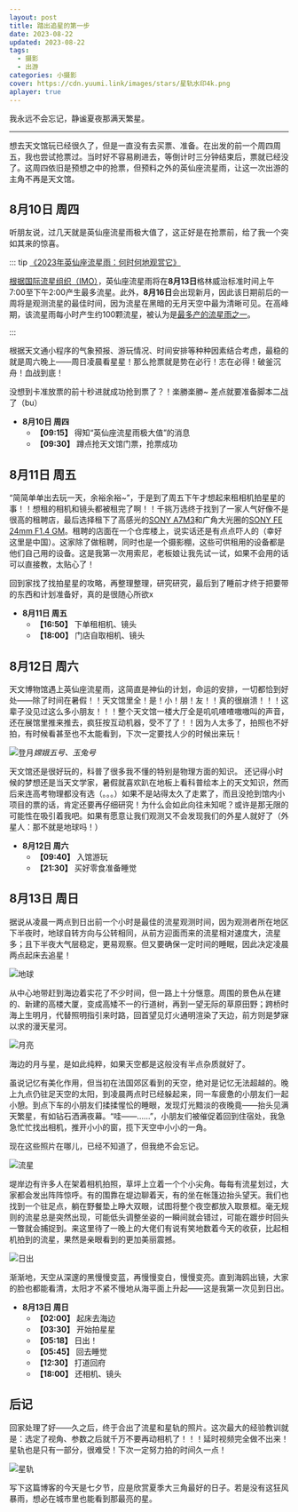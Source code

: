 ```yaml
---
layout: post
title: 踏出追星的第一步
date: 2023-08-22
updated: 2023-08-22
tags: 
  - 摄影
  - 出游
categories: 小摄影
cover: https://cdn.yuumi.link/images/stars/星轨水印4k.png
aplayer: true
---
```


我永远不会忘记，静谧夏夜那满天繁星。

<!-- more -->

<meting-js
 id="1423038384"
 server="netease"
 type="song"
 theme="#D69B54">
</meting-js>

---

想去天文馆玩已经很久了，但是一直没有去买票、准备。在出发的前一个周四周五，我也尝试抢票过。当时好不容易刷进去，等倒计时三分钟结束后，票就已经没了。这周四依旧是预想之中的抢票，但预料之外的英仙座流星雨，让这一次出游的主角不再是天文馆。

## 8月10日 周四

听朋友说，过几天就是英仙座流星雨极大值了，这正好是在抢票前，给了我一个突如其来的惊喜。

::: tip <a href="https://starwalk.space/zh-Hans/news/all-you-need-to-know-about-the-perseids">《2023年英仙座流星雨：何时何地观赏它》</a>

[根据国际流星组织（IMO）](https://www.imo.net/resources/calendar/)，英仙座流星雨将在**8月13日**格林威治标准时间上午7:00至下午2:00产生最多流星。此外，**8月16日**会出现新月，因此该日期前后的一周将是观测流星的最佳时间，因为流星在黑暗的无月天空中最为清晰可见。在高峰期，该流星雨每小时产生约100颗流星，被认为是[最多产的流星雨之一](https://starwalk.space/zh-Hans/news/meteor-shower-calendar)。

:::

根据天文通小程序的气象预报、游玩情况、时间安排等种种因素结合考虑，最稳的就是周六晚上——周日凌晨看星星！那么抢票就是势在必行！志在必得！破釜沉舟！血战到底！

没想到卡准放票的前十秒进就成功抢到票了？！楽勝楽勝~ 差点就要准备脚本二战了（bu）

- **8月10日 周四**
	- **【09:15】** 得知“英仙座流星雨极大值”的消息
	- **【09:30】** 蹲点抢天文馆门票，抢票成功

## 8月11日 周五

“简简单单出去玩一天，余裕余裕~”，于是到了周五下午才想起来租相机拍星星的事！！想租的相机和镜头都被租完了啊！！千挑万选终于找到了一家人气好像不是很高的租聘店，最后选择租下了高感光的[SONY A7M3](https://electronics.sony.com/imaging/interchangeable-lens-cameras/full-frame/p/ilce7m3-b)和广角大光圈的[SONY FE 24mm F1.4 GM](https://electronics.sony.com/imaging/lenses/all-e-mount/p/sel24f14gm)。租聘的店面在一个仓库楼上，说实话还是有点点吓人的（幸好这里是中国）。这家除了做租聘，同时也是一个摄影棚，这些可供租用的设备都是他们自己用的设备。这是我第一次用索尼，老板娘让我先试一试，如果不会用的话可以直接教，太贴心了！

回到家找了找拍星星的攻略，再整理整理，研究研究，最后到了睡前才终于把要带的东西和计划准备好，真的是很随心所欲x

- **8月11日 周五**
  - **【16:50】** 下单租相机、镜头
  - **【18:00】** 门店自取相机、镜头

## 8月12日 周六

天文博物馆遇上英仙座流星雨，这简直是神仙的计划，命运的安排，一切都恰到好处——除了时间在暑假！！天文馆里全！是！小！朋！友！！真的很崩溃！！！这辈子没见过这么多小朋友！！！整个天文馆一楼大厅全是叽叽喳喳嗷嗷叫的声音，还在展馆里推来推去，疯狂按互动机器，受不了了！！因为人太多了，拍照也不好拍，有时候看甚至也不太能看到，下次一定要找人少的时候出来玩！

![登月](https://cdn.yuumi.link/images/stars/登月.jpg)_嫦娥五号、玉兔号_

天文馆还是很好玩的，科普了很多我不懂的特别是物理方面的知识。 还记得小时候的梦想还是当天文学家，暑假就喜欢趴在地板上看科普绘本上的天文知识，然而后来连高考物理都没有选（。。。）如果不是站得太久了走累了，而且没抢到馆内小项目的票的话，肯定还要再仔细研究！为什么会如此向往未知呢？或许是那无限的可能性在吸引着我吧。如果有愿意让我们观测又不会发现我们的外星人就好了（外星人：那不就是地球吗！）

- **8月12日 周六**
  - **【09:40】** 入馆游玩
  - **【21:30】** 买好零食准备睡觉

## 8月13日 周日

据说从凌晨一两点到日出前一个小时是最佳的流星观测时间，因为观测者所在地区下半夜时，地球自转方向与公转相同，从前方迎面而来的流星相对速度大，流星多；且下半夜大气层稳定，更易观察。但又要确保一定时间的睡眠，因此决定凌晨两点起床去追星！

![地球](https://cdn.yuumi.link/images/stars/地球.PNG)

从中心地带赶到海边着实花了不少时间，但一路上十分惬意。周围的景色从在建的、新建的高楼大厦，变成高矮不一的行道树，再到一望无际的草原田野；跨桥时海上生明月，代替照明指引来时路，回首望见灯火通明渲染了天边，前方则是梦寐以求的漫天星河。

![月亮](https://cdn.yuumi.link/images/stars/月亮水印4k.png)

海边的月与星，是如此纯粹，如果天空都是这般没有半点杂质就好了。

虽说记忆有美化作用，但当初在法国郊区看到的天空，绝对是记忆无法超越的。晚上九点仍驻足天空的太阳，到凌晨两点时已经躲起来，同一车疲惫的小朋友们一起小憩。到点下车的小朋友们揉揉惺忪的睡眼，发现灯光黯淡的夜晚竟——抬头见满天繁星，有如钻石洒满夜幕。“哇——……”，小朋友们被催促着回到住宿处，我急急忙忙找出相机，推开小小的窗，揽下天空中小小的一角。

现在这些照片在哪儿，已经不知道了，但我绝不会忘记。

![流星](https://cdn.yuumi.link/images/stars/流星水印4k.png)

堤岸边有许多人在架着相机拍照，草坪上立着一个个小尖角。每每有流星划过，大家都会发出阵阵惊呼。有的围靠在堤边聊着天，有的坐在帐篷边抬头望天。我们也找到一个驻足点，躺在野餐垫上睁大双眼，试图将整个夜空都放入取景框。毫无规则的流星总是突然出现，可能低头调整坐姿的一瞬间就会错过，可能在踱步时回头一瞥就会捕捉到。来这里待了一晚上的大佬们有说有笑地数着今天的收获，比起相机拍到的流星，果然是亲眼看到的更加美丽震撼。

![日出](https://cdn.yuumi.link/images/stars/日出水印4k.png)

渐渐地，天空从深邃的黑慢慢变蓝，再慢慢变白，慢慢变亮。直到海鸥出镜，大家的脸也都能看清，太阳才不紧不慢地从海平面上升起——这是我第一次见到日出。

- **8月13日 周日**
  - **【02:00】** 起床去海边
  - **【03:30】** 开始拍星星
  - **【05:18】** 日出！
  - **【05:45】** 回去睡觉
  - **【12:30】** 打道回府
  - **【18:00】** 还相机、镜头

## 后记

回家处理了好——久之后，终于合出了流星和星轨的照片。这次最大的经验教训就是：选定了视角、参数之后就千万不要再动相机了！！！延时视频完全做不出来！星轨也是只有一部分，很难受！下次一定努力拍的时间久一点！

![星轨](https://cdn.yuumi.link/images/stars/星轨水印4k.png)

写下这篇博客的今天是七夕节，应是欣赏夏季大三角最好的日子。若是没有这狂风暴雨，想必在城市里也能看到那最亮的星。

